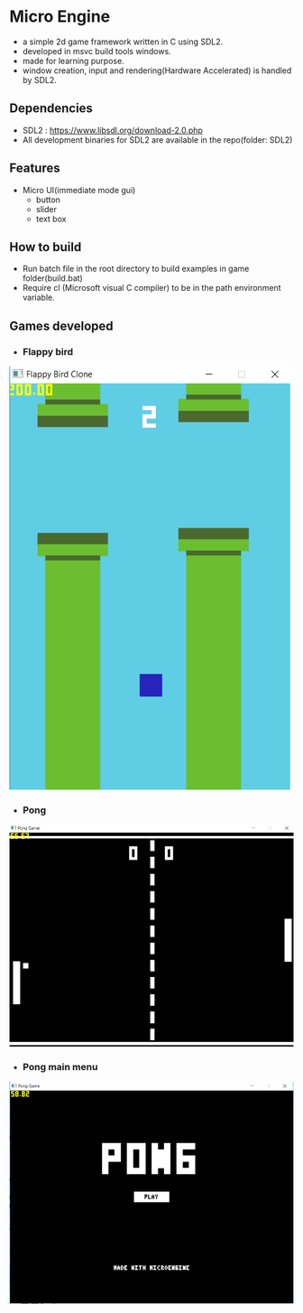 # Micro Engine
- a simple 2d game framework written in C using SDL2.
- developed in msvc build tools windows.
- made for learning purpose.
- window creation, input and rendering(Hardware Accelerated) is handled by SDL2.

## Dependencies
- SDL2  : https://www.libsdl.org/download-2.0.php
- All development binaries for SDL2 are available in the repo(folder: SDL2)

## Features
- Micro UI(immediate mode gui)
  - button
  - slider
  - text box

## How to build
- Run batch file in the root directory to build examples in game folder(build.bat)
- Require cl (Microsoft visual C compiler) to be in the path environment variable.

## Games developed
- ### Flappy bird
![flappy](screenshots/flappybird_ingame.png)
- ### Pong
![pong](screenshots/pong_ingame.png)
- ### Pong main menu
![pong_menu](screenshots/pong_menu.png)
